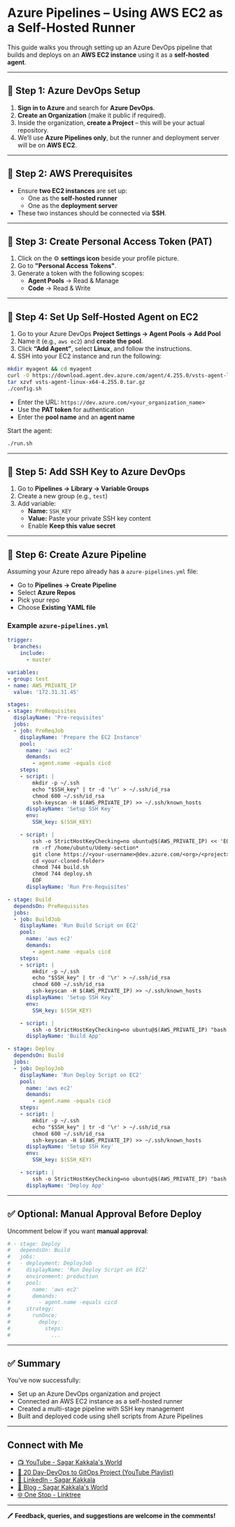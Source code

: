 # Azure Pipelines – Using AWS EC2 as a Self-Hosted Runner

This guide walks you through setting up an Azure DevOps pipeline that builds and deploys on an **AWS EC2 instance** using it as a **self-hosted agent**.

---

## 🔧 Step 1: Azure DevOps Setup

1. **Sign in to Azure** and search for **Azure DevOps**.
2. **Create an Organization** (make it public if required).
3. Inside the organization, **create a Project** – this will be your actual repository.
4. We’ll use **Azure Pipelines only**, but the runner and deployment server will be on **AWS EC2**.

---

## 🔐 Step 2: AWS Prerequisites

- Ensure **two EC2 instances** are set up:
  - One as the **self-hosted runner**
  - One as the **deployment server**
- These two instances should be connected via **SSH**.

---

## 🔑 Step 3: Create Personal Access Token (PAT)

1. Click on the ⚙️ **settings icon** beside your profile picture.
2. Go to **"Personal Access Tokens"**.
3. Generate a token with the following scopes:
   - **Agent Pools** → Read & Manage
   - **Code** → Read & Write

---

## 🤖 Step 4: Set Up Self-Hosted Agent on EC2

1. Go to your Azure DevOps **Project Settings → Agent Pools → Add Pool**
2. Name it (e.g., `aws ec2`) and **create the pool**.
3. Click **“Add Agent”**, select **Linux**, and follow the instructions.
4. SSH into your EC2 instance and run the following:

```bash
mkdir myagent && cd myagent
curl -O https://download.agent.dev.azure.com/agent/4.255.0/vsts-agent-linux-x64-4.255.0.tar.gz
tar xzvf vsts-agent-linux-x64-4.255.0.tar.gz
./config.sh
```

- Enter the URL: `https://dev.azure.com/<your_organization_name>`
- Use the **PAT token** for authentication
- Enter the **pool name** and an **agent name**

Start the agent:

```bash
./run.sh
```

---

## 🔐 Step 5: Add SSH Key to Azure DevOps

1. Go to **Pipelines → Library → Variable Groups**
2. Create a new group (e.g., `test`)
3. Add variable:
   - **Name:** `SSH_KEY`
   - **Value:** Paste your private SSH key content
   - Enable **Keep this value secret**

---

## 🚀 Step 6: Create Azure Pipeline

Assuming your Azure repo already has a `azure-pipelines.yml` file:

- Go to **Pipelines → Create Pipeline**
- Select **Azure Repos**
- Pick your repo
- Choose **Existing YAML file**

### Example `azure-pipelines.yml`

```yaml
trigger:
  branches:
    include:
      - master

variables:
- group: test
- name: AWS_PRIVATE_IP
  value: '172.31.31.45'

stages:
- stage: PreRequisites
  displayName: 'Pre-requisites'
  jobs:
  - job: PreReqJob
    displayName: 'Prepare the EC2 Instance'
    pool:
      name: 'aws ec2'
      demands:
        - agent.name -equals cicd
    steps:
    - script: |
        mkdir -p ~/.ssh
        echo "$SSH_key" | tr -d '\r' > ~/.ssh/id_rsa
        chmod 600 ~/.ssh/id_rsa
        ssh-keyscan -H $(AWS_PRIVATE_IP) >> ~/.ssh/known_hosts
      displayName: 'Setup SSH Key'
      env:
        SSH_key: $(SSH_KEY)

    - script: |
        ssh -o StrictHostKeyChecking=no ubuntu@$(AWS_PRIVATE_IP) << 'EOF'
        rm -rf /home/ubuntu/Udemy-section*
        git clone https://<your-username>@dev.azure.com/<org>/<project>/_git/<repo>
        cd <your-cloned-folder>
        chmod 744 build.sh
        chmod 744 deploy.sh
        EOF
      displayName: 'Run Pre-Requisites'

- stage: Build
  dependsOn: PreRequisites
  jobs:
  - job: BuildJob
    displayName: 'Run Build Script on EC2'
    pool:
      name: 'aws ec2'
      demands:
        - agent.name -equals cicd
    steps:
    - script: |
        mkdir -p ~/.ssh
        echo "$SSH_key" | tr -d '\r' > ~/.ssh/id_rsa
        chmod 600 ~/.ssh/id_rsa
        ssh-keyscan -H $(AWS_PRIVATE_IP) >> ~/.ssh/known_hosts
      displayName: 'Setup SSH Key'
      env:
        SSH_key: $(SSH_KEY)

    - script: |
        ssh -o StrictHostKeyChecking=no ubuntu@$(AWS_PRIVATE_IP) "bash /home/ubuntu/<repo>/build.sh"
      displayName: 'Build App'

- stage: Deploy
  dependsOn: Build
  jobs:
  - job: DeployJob
    displayName: 'Run Deploy Script on EC2'
    pool:
      name: 'aws ec2'
      demands:
        - agent.name -equals cicd
    steps:
    - script: |
        mkdir -p ~/.ssh
        echo "$SSH_key" | tr -d '\r' > ~/.ssh/id_rsa
        chmod 600 ~/.ssh/id_rsa
        ssh-keyscan -H $(AWS_PRIVATE_IP) >> ~/.ssh/known_hosts
      displayName: 'Setup SSH Key'
      env:
        SSH_key: $(SSH_KEY)

    - script: |
        ssh -o StrictHostKeyChecking=no ubuntu@$(AWS_PRIVATE_IP) "bash /home/ubuntu/<repo>/deploy.sh"
      displayName: 'Deploy App'
```

---

## ✅ Optional: Manual Approval Before Deploy

Uncomment below if you want **manual approval**:

```yaml
# - stage: Deploy
#   dependsOn: Build
#   jobs:
#   - deployment: DeployJob
#     displayName: 'Run Deploy Script on EC2'
#     environment: production
#     pool:
#       name: 'aws ec2'
#       demands:
#         - agent.name -equals cicd
#     strategy:
#       runOnce:
#         deploy:
#           steps:
#             ...
```

---

## ✅ Summary

You’ve now successfully:

- Set up an Azure DevOps organization and project
- Connected an AWS EC2 instance as a self-hosted runner
- Created a multi-stage pipeline with SSH key management
- Built and deployed code using shell scripts from Azure Pipelines

---

## Connect with Me

* [📺 YouTube - Sagar Kakkala's World](https://www.youtube.com/@sagarkakkala)
* [📁 20 Day-DevOps to GitOps Project (YouTube Playlist)](https://www.youtube.com/playlist?list=PLlMNTzKKV4R585f9o-Og8Cd4V9sc6w8yA)
* [💼 LinkedIn - Sagar Kakkala](https://www.linkedin.com/in/sagar-kakkala)
* [📝 Blog - Sagar Kakkala's World](https://www.sagarkakkalasworld.com/p/contents-of-blog-sagar-kakkalas-world.html)
* [🌐 One Stop - Linktree](https://linktr.ee/sagar_kakkalas_world)

---

🖊 **Feedback, queries, and suggestions are welcome in the comments!**
